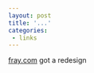 ```yaml
---
layout: post
title: '...'
categories:
 - links
---
```


<a href="http://fray.com/">fray.com</a> got a redesign

